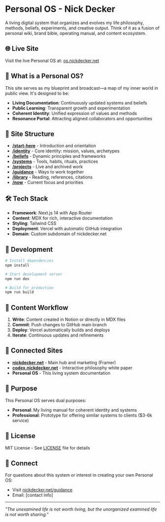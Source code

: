 # Personal OS - Nick Decker

A living digital system that organizes and evolves my life philosophy, methods, beliefs, experiments, and creative output. Think of it as a fusion of personal wiki, brand bible, operating manual, and content ecosystem.

## 🌐 Live Site
Visit the live Personal OS at: [os.nickdecker.net](https://os.nickdecker.net)

## 🧠 What is a Personal OS?

This site serves as my blueprint and broadcast—a map of my inner world in public view. It's designed to be:

- **Living Documentation**: Continuously updated systems and beliefs
- **Public Learning**: Transparent growth and experimentation
- **Coherent Identity**: Unified expression of values and methods
- **Resonance Portal**: Attracting aligned collaborators and opportunities

## 📖 Site Structure

- **[/start-here](https://os.nickdecker.net)** - Introduction and orientation
- **[/identity](https://os.nickdecker.net/identity)** - Core identity: mission, values, archetypes
- **[/beliefs](https://os.nickdecker.net/beliefs)** - Dynamic principles and frameworks
- **[/systems](https://os.nickdecker.net/systems)** - Tools, habits, rituals, practices
- **[/projects](https://os.nickdecker.net/projects)** - Live and archived work
- **[/guidance](https://os.nickdecker.net/guidance)** - Ways to work together
- **[/library](https://os.nickdecker.net/library)** - Reading, references, citations
- **[/now](https://os.nickdecker.net/now)** - Current focus and priorities

## 🛠 Tech Stack

- **Framework**: Next.js 14 with App Router
- **Content**: MDX for rich, interactive documentation
- **Styling**: Tailwind CSS
- **Deployment**: Vercel with automatic GitHub integration
- **Domain**: Custom subdomain of nickdecker.net

## 🚀 Development

```bash
# Install dependencies
npm install

# Start development server
npm run dev

# Build for production
npm run build
```

## 📝 Content Workflow

1. **Write**: Content created in Notion or directly in MDX files
2. **Commit**: Push changes to GitHub main branch
3. **Deploy**: Vercel automatically builds and deploys
4. **Iterate**: Continuous updates and refinements

## 🔗 Connected Sites

- **[nickdecker.net](https://nickdecker.net)** - Main hub and marketing (Framer)
- **[codex.nickdecker.net](https://codex.nickdecker.net)** - Interactive philosophy white paper
- **Personal OS** - This living system documentation

## 🎯 Purpose

This Personal OS serves dual purposes:
- **Personal**: My living manual for coherent identity and systems
- **Professional**: Prototype for offering similar systems to clients ($3-6k service)

## 📄 License

MIT License - See [LICENSE](LICENSE) file for details

## 🤝 Connect

For questions about this system or interest in creating your own Personal OS:
- Visit [nickdecker.net/guidance](https://nickdecker.net/guidance)
- Email: [contact info]

---

*"The unexamined life is not worth living, but the unorganized examined life is not worth sharing."*